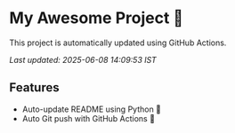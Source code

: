 # My Awesome Project 🚀

This project is automatically updated using GitHub Actions.

_Last updated: 2025-06-08 14:09:53 IST_

## Features
- Auto-update README using Python 🐍
- Auto Git push with GitHub Actions 🤖
